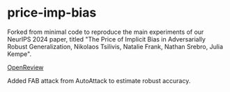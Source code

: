 # price-imp-bias
Forked from minimal code to reproduce the main experiments of our NeurIPS 2024 paper, titled "The Price of Implicit Bias in Adversarially Robust Generalization, Nikolaos Tsilivis, Natalie Frank, Nathan Srebro, Julia Kempe".

[OpenReview](https://openreview.net/forum?id=h1grUs6CjN)

Added FAB attack from AutoAttack to estimate robust accuracy.